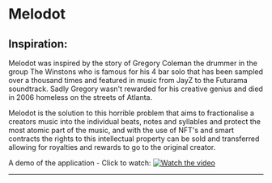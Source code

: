 # Melodot

## Inspiration:
Melodot was inspired by the story of Gregory Coleman the drummer in the group The Winstons who is famous for his 4 bar solo that has been sampled over a thousand times and featured in music from JayZ to the Futurama soundtrack. Sadly Gregory wasn't rewarded for his creative genius and died in 2006 homeless on the streets of Atlanta. 

Melodot is the solution to this horrible problem that aims to fractionalise a creators music into the individual beats, notes and syllables and protect the most atomic part of the music, and with the use of NFT's and smart contracts the rights to this intellectual property can be sold and transferred allowing for royalties and rewards to go to the original creator. 

A demo of the application - Click to watch:
[![Watch the video](https://img.youtube.com/vi/1BiVWuq7SzI/maxresdefault.jpg)](https://youtu.be/1BiVWuq7SzI)

------------
